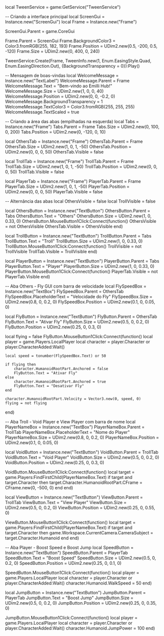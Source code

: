 local TweenService = game:GetService("TweenService")

-- Criando a interface principal
local ScreenGui = Instance.new("ScreenGui")
local Frame = Instance.new("Frame")

ScreenGui.Parent = game.CoreGui

Frame.Parent = ScreenGui
Frame.BackgroundColor3 = Color3.fromRGB(255, 182, 193)
Frame.Position = UDim2.new(0.5, -200, 0.5, -120)
Frame.Size = UDim2.new(0, 400, 0, 240)

TweenService:Create(Frame, TweenInfo.new(1, Enum.EasingStyle.Quad, Enum.EasingDirection.Out), {BackgroundTransparency = 0}):Play()

-- Mensagem de boas-vindas
local WelcomeMessage = Instance.new("TextLabel")
WelcomeMessage.Parent = Frame
WelcomeMessage.Text = "Bem-vindo ao Emilli Hub!"
WelcomeMessage.Size = UDim2.new(1, 0, 0, 40)
WelcomeMessage.Position = UDim2.new(0, 0, -0.2, 0)
WelcomeMessage.BackgroundTransparency = 1
WelcomeMessage.TextColor3 = Color3.fromRGB(255, 255, 255)
WelcomeMessage.TextScaled = true

-- Criando a área das abas (empilhadas na esquerda)
local Tabs = Instance.new("Frame")
Tabs.Parent = Frame
Tabs.Size = UDim2.new(0, 100, 0, 200)
Tabs.Position = UDim2.new(0, -120, 0, 10)

local OthersTab = Instance.new("Frame")
OthersTab.Parent = Frame
OthersTab.Size = UDim2.new(1, 0, 1, -50)
OthersTab.Position = UDim2.new(0, 0, 0, 50)
OthersTab.Visible = false

local TrollTab = Instance.new("Frame")
TrollTab.Parent = Frame
TrollTab.Size = UDim2.new(1, 0, 1, -50)
TrollTab.Position = UDim2.new(0, 0, 0, 50)
TrollTab.Visible = false

local PlayerTab = Instance.new("Frame")
PlayerTab.Parent = Frame
PlayerTab.Size = UDim2.new(1, 0, 1, -50)
PlayerTab.Position = UDim2.new(0, 0, 0, 50)
PlayerTab.Visible = false

-- Alternância das abas
local OthersVisible = false
local TrollVisible = false

local OthersButton = Instance.new("TextButton")
OthersButton.Parent = Tabs
OthersButton.Text = "Others"
OthersButton.Size = UDim2.new(1, 0, 0.33, 0)
OthersButton.MouseButton1Click:Connect(function()
    OthersVisible = not OthersVisible
    OthersTab.Visible = OthersVisible
end)

local TrollButton = Instance.new("TextButton")
TrollButton.Parent = Tabs
TrollButton.Text = "Troll"
TrollButton.Size = UDim2.new(1, 0, 0.33, 0)
TrollButton.MouseButton1Click:Connect(function()
    TrollVisible = not TrollVisible
    TrollTab.Visible = TrollVisible
end)

local PlayerButton = Instance.new("TextButton")
PlayerButton.Parent = Tabs
PlayerButton.Text = "Player"
PlayerButton.Size = UDim2.new(1, 0, 0.33, 0)
PlayerButton.MouseButton1Click:Connect(function()
    PlayerTab.Visible = not PlayerTab.Visible
end)

-- Aba Others - Fly GUI com barra de velocidade
local FlySpeedBox = Instance.new("TextBox")
FlySpeedBox.Parent = OthersTab
FlySpeedBox.PlaceholderText = "Velocidade do Fly"
FlySpeedBox.Size = UDim2.new(0.8, 0, 0.2, 0)
FlySpeedBox.Position = UDim2.new(0.1, 0, 0.05, 0)

local FlyButton = Instance.new("TextButton")
FlyButton.Parent = OthersTab
FlyButton.Text = "Ativar Fly"
FlyButton.Size = UDim2.new(0.5, 0, 0.2, 0)
FlyButton.Position = UDim2.new(0.25, 0, 0.3, 0)

local flying = false
FlyButton.MouseButton1Click:Connect(function()
    local player = game.Players.LocalPlayer
    local character = player.Character or player.CharacterAdded:Wait()

    local speed = tonumber(FlySpeedBox.Text) or 50

    if flying then
        character.HumanoidRootPart.Anchored = false
        FlyButton.Text = "Ativar Fly"
    else
        character.HumanoidRootPart.Anchored = true
        FlyButton.Text = "Desativar Fly"
    end

    character.HumanoidRootPart.Velocity = Vector3.new(0, speed, 0)
    flying = not flying
end)

-- Aba Troll - Void Player e View Player com barra de nome
local PlayerNameBox = Instance.new("TextBox")
PlayerNameBox.Parent = TrollTab
PlayerNameBox.PlaceholderText = "Nome do Player"
PlayerNameBox.Size = UDim2.new(0.8, 0, 0.2, 0)
PlayerNameBox.Position = UDim2.new(0.1, 0, 0.05, 0)

local VoidButton = Instance.new("TextButton")
VoidButton.Parent = TrollTab
VoidButton.Text = "Void Player"
VoidButton.Size = UDim2.new(0.5, 0, 0.2, 0)
VoidButton.Position = UDim2.new(0.25, 0, 0.3, 0)

VoidButton.MouseButton1Click:Connect(function()
    local target = game.Players:FindFirstChild(PlayerNameBox.Text)
    if target and target.Character then
        target.Character.HumanoidRootPart.CFrame = CFrame.new(0, -500, 0)
    end
end)

local ViewButton = Instance.new("TextButton")
ViewButton.Parent = TrollTab
ViewButton.Text = "View Player"
ViewButton.Size = UDim2.new(0.5, 0, 0.2, 0)
ViewButton.Position = UDim2.new(0.25, 0, 0.55, 0)

ViewButton.MouseButton1Click:Connect(function()
    local target = game.Players:FindFirstChild(PlayerNameBox.Text)
    if target and target.Character then
        game.Workspace.CurrentCamera.CameraSubject = target.Character.Humanoid
    end
end)

-- Aba Player - Boost Speed e Boost Jump
local SpeedButton = Instance.new("TextButton")
SpeedButton.Parent = PlayerTab
SpeedButton.Text = "Boost Speed"
SpeedButton.Size = UDim2.new(0.5, 0, 0.2, 0)
SpeedButton.Position = UDim2.new(0.25, 0, 0.1, 0)

SpeedButton.MouseButton1Click:Connect(function()
    local player = game.Players.LocalPlayer
    local character = player.Character or player.CharacterAdded:Wait()
    character.Humanoid.WalkSpeed = 50
end)

local JumpButton = Instance.new("TextButton")
JumpButton.Parent = PlayerTab
JumpButton.Text = "Boost Jump"
JumpButton.Size = UDim2.new(0.5, 0, 0.2, 0)
JumpButton.Position = UDim2.new(0.25, 0, 0.35, 0)

JumpButton.MouseButton1Click:Connect(function()
    local player = game.Players.LocalPlayer
    local character = player.Character or player.CharacterAdded:Wait()
    character.Humanoid.JumpPower = 100
end)
